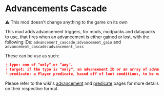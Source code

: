 # Advancements Cascade

⚠️ This mod doesn't change anything to the game on its own

This mod adds advancement triggers, for mods, modpacks and datapacks to use, that fires when an advancement is either gained or lost, with the following IDs: `advancement_cascade:advancement_gain` and `advancement_cascade:advancement_loss`

These can be use as such:
```json
├ type: one of "only",or "any".
├ target: if the type is "only", an advancement ID or an array of advancement ID upon which to trigger the criterion.
└ predicate: a Player predicate, based off of loot conditions, to be validated to trigger the criterion.
```

Please refer to the wiki's [advancement](https://minecraft.wiki/w/Advancement/JSON_format) and [predicate](https://minecraft.wiki/w/Predicate) pages for more details on their respective format.